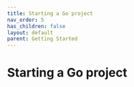 ```yaml
---
title: Starting a Go project
nav_order: 5
has_children: false
layout: default
parent: Getting Started
---
```


# Starting a Go project